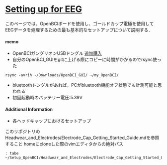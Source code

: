 # [Setting up for EEG](https://docs.openbci.com/GettingStarted/Biosensing-Setups/EEGSetup/)

このページでは、OpenBCIボードを使用し、ゴールドカップ電極を使用してEEGデータを処理するための最も基本的なセットアップについて説明する．





#### memo    
  
* OpenBCIガングリオンUSBドングル [追加購入](https://shop.openbci.com/products/ganglion-dongle)    
* 自分のOpenBCI_GUIをgitに上げる際にコピーに時間がかかるのでrsync使った  
```  
rsync -avrih ~/Downloads/OpenBCI_GUI/ ~/my_OpenBCI/  
```  
* bluetoothトングルがあれば，PCがbluetooth機能オフ状態でも計測可能と思われる  
* 初回起動時のバッテリー電圧:5.39V  
    
#### Additional Information  
  
* 各ヘッドキャップにおけるセットアップ

このリポジトリのHeadwear_and_Electrodes/Electrode_Cap_Getting_Started_Guide.mdを参照すること
homeにcloneした際のvimエディタからの絶対パス
```
: tabe ~/Setup_OpenBCI/Headwear_and_Electrodes/Electrode_Cap_Getting_Started_Guide.md
```


